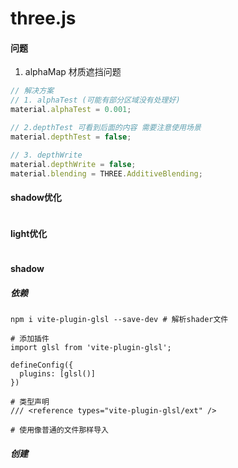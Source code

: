 # three.js

#### 问题
1. alphaMap 材质遮挡问题
```ts
// 解决方案
// 1. alphaTest (可能有部分区域没有处理好)
material.alphaTest = 0.001;

// 2.depthTest 可看到后面的内容 需要注意使用场景
material.depthTest = false;

// 3. depthWrite
material.depthWrite = false;
material.blending = THREE.AdditiveBlending;
```

#### shadow优化
```ts
```

#### light优化
```ts
```

#### shadow
##### 依赖
```shell
npm i vite-plugin-glsl --save-dev # 解析shader文件

# 添加插件
import glsl from 'vite-plugin-glsl';

defineConfig({
  plugins: [glsl()]
})

# 类型声明
/// <reference types="vite-plugin-glsl/ext" />

# 使用像普通的文件那样导入
```
##### 创建
```ts
```
